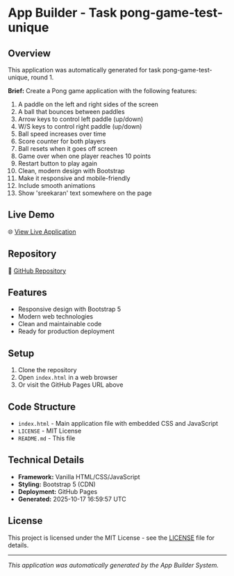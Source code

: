 # App Builder - Task pong-game-test-unique

## Overview
This application was automatically generated for task pong-game-test-unique, round 1.

**Brief:** Create a Pong game application with the following features:

1. A paddle on the left and right sides of the screen
2. A ball that bounces between paddles
3. Arrow keys to control left paddle (up/down)
4. W/S keys to control right paddle (up/down)
5. Ball speed increases over time
6. Score counter for both players
7. Ball resets when it goes off screen
8. Game over when one player reaches 10 points
9. Restart button to play again
10. Clean, modern design with Bootstrap
11. Make it responsive and mobile-friendly
12. Include smooth animations
13. Show 'sreekaran' text somewhere on the page

## Live Demo
🌐 [View Live Application](https://24f2000010.github.io/app-pong-game-test-unique/)

## Repository
📁 [GitHub Repository](https://github.com/24f2000010/app-pong-game-test-unique)

## Features
- Responsive design with Bootstrap 5
- Modern web technologies
- Clean and maintainable code
- Ready for production deployment

## Setup
1. Clone the repository
2. Open `index.html` in a web browser
3. Or visit the GitHub Pages URL above

## Code Structure
- `index.html` - Main application file with embedded CSS and JavaScript
- `LICENSE` - MIT License
- `README.md` - This file

## Technical Details
- **Framework:** Vanilla HTML/CSS/JavaScript
- **Styling:** Bootstrap 5 (CDN)
- **Deployment:** GitHub Pages
- **Generated:** 2025-10-17 16:59:57 UTC

## License
This project is licensed under the MIT License - see the [LICENSE](LICENSE) file for details.

---
*This application was automatically generated by the App Builder System.*
